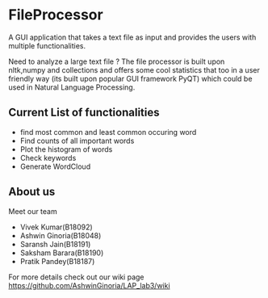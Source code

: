 # FileProcessor
A GUI application that takes a text file as input and provides the users with multiple functionalities.

Need to analyze a large text file ?
The file processor is built upon nltk,numpy and collections and offers some cool statistics that too in a user friendly way (its built upon popular GUI framework PyQT) which could be used in Natural Language Processing.

## Current List of functionalities
* find most common and least common occuring word
* Find counts of all important words
* Plot the histogram of words
* Check keywords
* Generate WordCloud

## About us
Meet our team 
* Vivek Kumar(B18092)
* Ashwin Ginoria(B18048)
* Saransh Jain(B18191)
* Saksham Barara(B18190)
* Pratik Pandey(B18187)

For more details check out our wiki page https://github.com/AshwinGinoria/LAP_lab3/wiki
